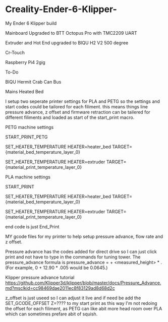 # Creality-Ender-6-Klipper-
My Ender 6 Klipper build

Mainboard Upgraded to BTT Octopus Pro with TMC2209 UART

Extruder and Hot End upgraded to BIQU H2 V2 500 degree

Cr-Touch

Raspberry Pi4 2gig

To-Do

BIQU Hermit Crab Can Bus

Mains Heated Bed


I setup two seperate printer settings for PLA and PETG so the settings and start codes could be tailored for each filiment. this means things line pressure advance, z offset and firmware retraction can be tailered for different filiments and loaded as start of the start_print macro.

PETG machine settings

START_PRINT_PETG

SET_HEATER_TEMPERATURE HEATER=heater_bed TARGET={material_bed_temperature_layer_0}

SET_HEATER_TEMPERATURE HEATER=extruder TARGET={material_print_temperature_layer_0}

PLA machine settings

START_PRINT

SET_HEATER_TEMPERATURE HEATER=heater_bed TARGET={material_bed_temperature_layer_0}

SET_HEATER_TEMPERATURE HEATER=extruder TARGET={material_print_temperature_layer_0}

end code is just End_Print

MY gcode files for my printer to help setup pressure advance, flow rate and z offset.

Pressure advance has the codes added for direct drive so I can just click print and not have to type in the commands for tuning tower. The pressure_advance formula is pressure_advance = <start> + <measured_height> * <factor>. (For example, 0 + 12.90 * .005 would be 0.0645.)

Klipper pressure advance tutorial https://github.com/Klipper3d/klipper/blob/master/docs/Pressure_Advance.md?msclkid=cc98469dae2011ec8f83129ad8d68d2c
  
z_offset is just useed so I can adjust it live and if need be add the SET_GCODE_OFFSET Z=???? to my start print as this way I'm not redoing the offset for each filiment, as PETG can like abit more head room over PLA which can sometimes prefare abit of squish.    
